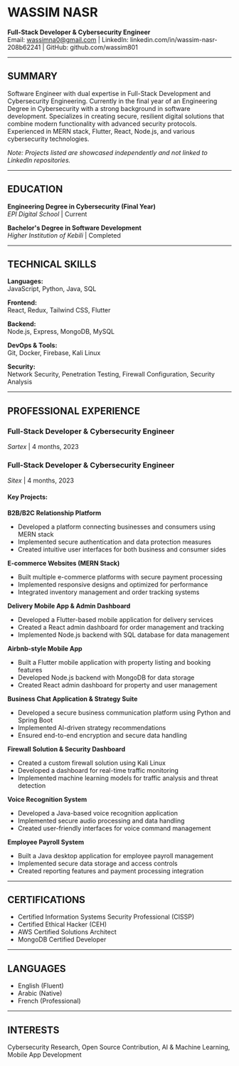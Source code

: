 # WASSIM NASR

**Full-Stack Developer & Cybersecurity Engineer**  
Email: wassimna0@gmail.com | LinkedIn: linkedin.com/in/wassim-nasr-208b62241 | GitHub: github.com/wassim801

---

## SUMMARY

Software Engineer with dual expertise in Full-Stack Development and Cybersecurity Engineering. Currently in the final year of an Engineering Degree in Cybersecurity with a strong background in software development. Specializes in creating secure, resilient digital solutions that combine modern functionality with advanced security protocols. Experienced in MERN stack, Flutter, React, Node.js, and various cybersecurity technologies.

*Note: Projects listed are showcased independently and not linked to LinkedIn repositories.*

---

## EDUCATION

**Engineering Degree in Cybersecurity (Final Year)**  
*EPI Digital School* | Current

**Bachelor's Degree in Software Development**  
*Higher Institution of Kebili* | Completed

---

## TECHNICAL SKILLS

**Languages:**  
JavaScript, Python, Java, SQL

**Frontend:**  
React, Redux, Tailwind CSS, Flutter

**Backend:**  
Node.js, Express, MongoDB, MySQL

**DevOps & Tools:**  
Git, Docker, Firebase, Kali Linux

**Security:**  
Network Security, Penetration Testing, Firewall Configuration, Security Analysis

---

## PROFESSIONAL EXPERIENCE

### Full-Stack Developer & Cybersecurity Engineer
*Sartex* | 4 months, 2023

### Full-Stack Developer & Cybersecurity Engineer
*Sitex* | 4 months, 2023

#### Key Projects:

**B2B/B2C Relationship Platform**
- Developed a platform connecting businesses and consumers using MERN stack
- Implemented secure authentication and data protection measures
- Created intuitive user interfaces for both business and consumer sides

**E-commerce Websites (MERN Stack)**
- Built multiple e-commerce platforms with secure payment processing
- Implemented responsive designs and optimized for performance
- Integrated inventory management and order tracking systems

**Delivery Mobile App & Admin Dashboard**
- Developed a Flutter-based mobile application for delivery services
- Created a React admin dashboard for order management and tracking
- Implemented Node.js backend with SQL database for data management

**Airbnb-style Mobile App**
- Built a Flutter mobile application with property listing and booking features
- Developed Node.js backend with MongoDB for data storage
- Created React admin dashboard for property and user management

**Business Chat Application & Strategy Suite**
- Developed a secure business communication platform using Python and Spring Boot
- Implemented AI-driven strategy recommendations
- Ensured end-to-end encryption and secure data handling

**Firewall Solution & Security Dashboard**
- Created a custom firewall solution using Kali Linux
- Developed a dashboard for real-time traffic monitoring
- Implemented machine learning models for traffic analysis and threat detection

**Voice Recognition System**
- Developed a Java-based voice recognition application
- Implemented secure audio processing and data handling
- Created user-friendly interfaces for voice command management

**Employee Payroll System**
- Built a Java desktop application for employee payroll management
- Implemented secure data storage and access controls
- Created reporting features and payment processing integration

---

## CERTIFICATIONS

- Certified Information Systems Security Professional (CISSP)
- Certified Ethical Hacker (CEH)
- AWS Certified Solutions Architect
- MongoDB Certified Developer

---

## LANGUAGES

- English (Fluent)
- Arabic (Native)
- French (Professional)

---

## INTERESTS

Cybersecurity Research, Open Source Contribution, AI & Machine Learning, Mobile App Development